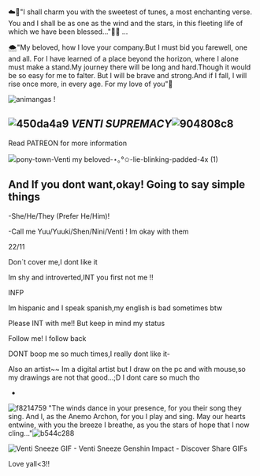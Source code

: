 ☁️🍃"I shall charm you with the sweetest of tunes, a most enchanting verse. You and I shall be as one as the wind and the stars, in this fleeting life of which we have been blessed..."💐💖
...

🌨️"My beloved, how I love your company.But I must bid you farewell, one and all. For I have learned of a place beyond the horizon, where I alone must make a stand.My journey there will be long and hard.Though it would be so easy for me to falter. But I will be brave and strong.And if I fall, I will rise once more, in every age. For my love of you"🥀





![animangas !](https://github.com/Ventis-spouse/Ventis-spouse/assets/154030415/5c410336-9664-4fc4-88b7-eda824e23a6d)






![450da4a9](https://github.com/Ventis-spouse/Ventis-spouse/assets/154030415/cdc140e3-c803-41ee-a27a-48296cfb1c92)
  ***VENTI SUPREMACY***![904808c8](https://github.com/Ventis-spouse/Ventis-spouse/assets/154030415/ea21c244-2623-4ff3-bfa4-2d1ebc9644e3)
  -

  
  Read PATREON for more information

  ![pony-town-_Venti my beloved_-⋆｡°✩-lie-blinking-padded-4x (1)](https://github.com/Ventis-spouse/Ventis-spouse/assets/154030415/c57b11a8-e6b7-4e11-bdd9-6a165c23fba1)


  And If you dont want,okay! Going to say simple things
  -
 -She/He/They (Prefer He/Him)! 
 
 -Call me Yuu/Yuuki/Shen/Nini/Venti ! Im okay with them
 
 22/11
 
Don´t cover me,I dont like it

Im shy and introverted,INT you first not me !!

INFP

 Im hispanic and I speak spanish,my english is bad sometimes btw

 Please INT with me!! But keep in mind my status

 Follow me! I follow back
 
 DONT boop me so much times,I really dont like it-

 Also an artist~~ Im a digital artist but I draw on the pc and with mouse,so my drawings are not that good...;D I dont care so much tho
 


 -

![f8214759](https://github.com/Ventis-spouse/Ventis-spouse/assets/154030415/77a3251b-e74d-4e07-a213-f1a007ad17cb)
 "The winds dance in your presence, for you their song they sing.
And I, as the Anemo Archon, for you I play and sing.
May our hearts entwine, with you the breeze I breathe, as you the stars of hope that I now cling..."![b544c288](https://github.com/Ventis-spouse/Ventis-spouse/assets/154030415/b73c3d81-b8e4-453b-b3a6-2c874eea1289)




![Venti Sneeze GIF - Venti Sneeze Genshin Impact - Discover   Share GIFs](https://github.com/Ventis-spouse/Ventis-spouse/assets/154030415/f1076f2d-aa71-4fc3-a2e8-cff895a1519e)

Love yall<3!!



